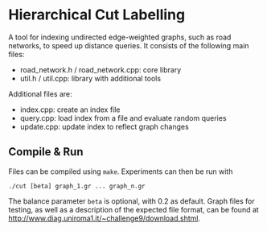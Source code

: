 # Hierarchical Cut Labelling

A tool for indexing undirected edge-weighted graphs, such as road networks, to speed up distance queries.
It consists of the following main files:

* road_network.h / road_network.cpp: core library
* util.h / util.cpp: library with additional tools

Additional files are:

* index.cpp: create an index file
* query.cpp: load index from a file and evaluate random queries
* update.cpp: update index to reflect graph changes

## Compile & Run

Files can be compiled using `make`.
Experiments can then be run with

```
./cut [beta] graph_1.gr ... graph_n.gr
```

The balance parameter `beta` is optional, with 0.2 as default.
Graph files for testing, as well as a description of the expected file format, can be found at http://www.diag.uniroma1.it/~challenge9/download.shtml.
